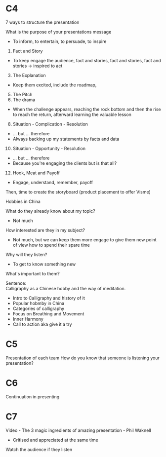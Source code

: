 # C4

7 ways to structure the presentation

What is the purpose of your presentations message

- To inform, to entertain, to persuade, to inspire

1. Fact and Story

- To keep engage the audience, fact and stories, fact and stories, fact and stories -> inspired to act

3. The Explanation

- Keep them excited, include the roadmap,

5. The Pitch
6. The drama

- When the challenge appears, reaching the rock bottom and then the rise to reach the return, afterward learning the valuable lesson

8. Situation - Complication - Resolution

- … but … therefore
- Always backing up my statements by facts and data

10. Situation - Opportunity - Resolution

- … but … therefore
- Because you're engaging the clients but is that all?

12. Hook, Meat and Payoff

- Engage, understand, remember, payoff

Then, time to create the storyboard (product placement to offer Visme)

Hobbies in China

What do they already know about my topic?

- Not much

How interested are they in my subject?

- Not much, but we can keep them more engage to give them new point of view how to spend their spare time

Why will they listen?

- To get to know something new

What's important to them?

Sentence:  
Calligraphy as a Chinese hobby and the way of meditation.

- Intro to Calligraphy and history of it
- Popular hobmby in China
- Categories of calligraphy
- Focus on Breathing and Movement
- Inner Harmony
- Call to action aka give it a try

# C5
Presentation of each team
How do you know that someone is listening your presentation?

# C6
Continuation in presenting

# C7
Video - The 3 magic ingredients of amazing presentation - Phil Waknell
- Critised and appreciated at the same time 

 Watch the audience if they listen
 
 

